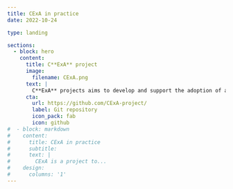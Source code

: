 ```yaml
---
title: CExA in practice
date: 2022-10-24

type: landing

sections:
  - block: hero
    content:
      title: C**ExA** project
      image:
        filename: CExA.png
      text: |
        C**ExA** projects aims to develop and support the adoption of a Kokkos-based GPU model to **C**ompute at **Ex**ascale **A**t CEA and beyond.
      cta:
        url: https://github.com/CExA-project/
        label: Git repository
        icon_pack: fab
        icon: github    
#  - block: markdown
#    content:
#      title: CExA in practice
#      subtitle: 
#      text: |
#        CExA is a project to...
#    design:
#      columns: '1'
---
```

